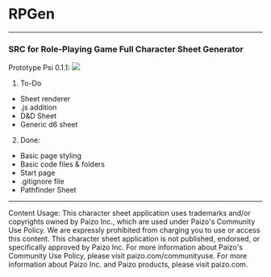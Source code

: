 # RPGen
***
### SRC for Role-Playing Game Full Character Sheet Generator


Prototype Psi 0.1.1:
![](http://i.imgur.com/sXzxWWR.gif)

1. To-Do
* Sheet renderer
* .js addition
* D&D Sheet
* Generic d6 sheet


2. Done:
* Basic page styling
* Basic code files & folders
* Start page
* .gitignore file
* Pathfinder Sheet

***

Content Usage:
This character sheet application uses trademarks and/or copyrights owned by Paizo Inc., which are used under Paizo's Community Use Policy. We are expressly prohibited from charging you to use or access this content. This character sheet application is not published, endorsed, or specifically approved by Paizo Inc. For more information about Paizo's Community Use Policy, please visit paizo.com/communityuse. For more information about Paizo Inc. and Paizo products, please visit paizo.com.
